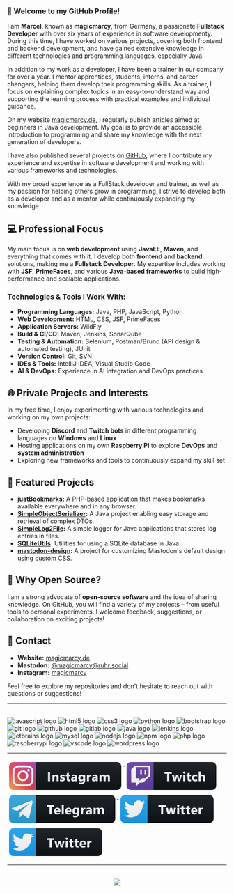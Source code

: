 ### 👋 Welcome to my GitHub Profile!

I am **Marcel**, known as **magicmarcy**, from Germany, a passionate **Fullstack Developer** with over six years of experience in software developmenty. During this time, I have worked on various projects, covering both frontend and backend development, and have gained extensive knowledge in different technologies and programming languages, especially Java.  

In addition to my work as a developer, I have been a trainer in our company for over a year. I mentor apprentices, students, interns, and career changers, helping them develop their programming skills. As a trainer, I focus on explaining complex topics in an easy-to-understand way and supporting the learning process with practical examples and individual guidance.  

On my website [magicmarcy.de](https://magicmarcy.de/), I regularly publish articles aimed at beginners in Java development. My goal is to provide an accessible introduction to programming and share my knowledge with the next generation of developers.  

I have also published several projects on [GitHub](https://github.com/magicmarcy), where I contribute my experience and expertise in software development and working with various frameworks and technologies.  

With my broad experience as a FullStack developer and trainer, as well as my passion for helping others grow in programming, I strive to develop both as a developer and as a mentor while continuously expanding my knowledge.  

## 💻 Professional Focus
My main focus is on **web development** using **JavaEE**, **Maven**, and everything that comes with it. I develop both **frontend** and **backend** solutions, making me a **Fullstack Developer**. My expertise includes working with **JSF**, **PrimeFaces**, and various **Java-based frameworks** to build high-performance and scalable applications.

### Technologies & Tools I Work With:
- **Programming Languages:** Java, PHP, JavaScript, Python  
- **Web Development:** HTML, CSS, JSF, PrimeFaces  
- **Application Servers:** WildFly  
- **Build & CI/CD:** Maven, Jenkins, SonarQube  
- **Testing & Automation:** Selenium, Postman/Bruno (API design & automated testing), JUnit  
- **Version Control:** Git, SVN  
- **IDEs & Tools:** IntelliJ IDEA, Visual Studio Code  
- **AI & DevOps:** Experience in AI integration and DevOps practices  

## 🌐 Private Projects and Interests
In my free time, I enjoy experimenting with various technologies and working on my own projects:

- Developing **Discord** and **Twitch bots** in different programming languages on **Windows** and **Linux**  
- Hosting applications on my own **Raspberry Pi** to explore **DevOps** and **system administration**  
- Exploring new frameworks and tools to continuously expand my skill set  

## 📌 Featured Projects

- **[justBookmarks](https://github.com/magicmarcy/justBookmarks):** A PHP-based application that makes bookmarks available everywhere and in any browser.  
- **[SimpleObjectSerializer](https://github.com/magicmarcy/SimpleObjectSerializer):** A Java project enabling easy storage and retrieval of complex DTOs.  
- **[SimpleLog2File](https://github.com/magicmarcy/SimpleLog2File):** A simple logger for Java applications that stores log entries in files.
- **[SQLiteUtils](https://github.com/magicmarcy/SQLiteUtils):** Utilities for using a SQLite database in Java.   
- **[mastodon-design](https://github.com/magicmarcy/mastodon-design):** A project for customizing Mastodon's default design using custom CSS.  

## 🔗 Why Open Source?
I am a strong advocate of **open-source software** and the idea of sharing knowledge. On GitHub, you will find a variety of my projects – from useful tools to personal experiments. I welcome feedback, suggestions, or collaboration on exciting projects!

## 💌 Contact
- **Website:** [magicmarcy.de](https://magicmarcy.de)  
- **Mastodon:** [@magicmarcy@ruhr.social](https://ruhr.social/@magicmarcy)  
- **Instagram:** [magicmarcy](https://instagram.com/magicmarcy)  

Feel free to explore my repositories and don't hesitate to reach out with questions or suggestions!

<hr/>

<br clear="both">

<div align="left">
  <img src="https://cdn.jsdelivr.net/gh/devicons/devicon/icons/javascript/javascript-original.svg" height="30" width="42" alt="javascript logo"  />
  <img src="https://cdn.jsdelivr.net/gh/devicons/devicon/icons/html5/html5-original.svg" height="30" width="42" alt="html5 logo"  />
  <img src="https://cdn.jsdelivr.net/gh/devicons/devicon/icons/css3/css3-original.svg" height="30" width="42" alt="css3 logo"  />
  <img src="https://cdn.jsdelivr.net/gh/devicons/devicon/icons/python/python-original.svg" height="30" width="42" alt="python logo"  />
  <img src="https://cdn.jsdelivr.net/gh/devicons/devicon/icons/bootstrap/bootstrap-original.svg" height="30" width="42" alt="bootstrap logo"  />
  <img src="https://cdn.jsdelivr.net/gh/devicons/devicon/icons/git/git-original.svg" height="30" width="42" alt="git logo"  />
  <img src="https://cdn.jsdelivr.net/gh/devicons/devicon/icons/github/github-original.svg" height="30" width="42" alt="github logo"  />
  <img src="https://cdn.jsdelivr.net/gh/devicons/devicon/icons/gitlab/gitlab-original.svg" height="30" width="42" alt="gitlab logo"  />
  <img src="https://cdn.jsdelivr.net/gh/devicons/devicon/icons/java/java-original.svg" height="30" width="42" alt="java logo"  />
  <img src="https://cdn.jsdelivr.net/gh/devicons/devicon/icons/jenkins/jenkins-line.svg" height="30" width="42" alt="jenkins logo"  />
  <img src="https://cdn.jsdelivr.net/gh/devicons/devicon/icons/jetbrains/jetbrains-original.svg" height="30" width="42" alt="jetbrains logo"  />
  <img src="https://cdn.jsdelivr.net/gh/devicons/devicon/icons/mysql/mysql-original.svg" height="30" width="42" alt="mysql logo"  />
  <img src="https://cdn.jsdelivr.net/gh/devicons/devicon/icons/nodejs/nodejs-original.svg" height="30" width="42" alt="nodejs logo"  />
  <img src="https://cdn.jsdelivr.net/gh/devicons/devicon/icons/npm/npm-original-wordmark.svg" height="30" width="42" alt="npm logo"  />
  <img src="https://cdn.jsdelivr.net/gh/devicons/devicon/icons/php/php-original.svg" height="30" width="42" alt="php logo"  />
  <img src="https://cdn.jsdelivr.net/gh/devicons/devicon/icons/raspberrypi/raspberrypi-original.svg" height="30" width="42" alt="raspberrypi logo"  />
  <img src="https://cdn.jsdelivr.net/gh/devicons/devicon/icons/vscode/vscode-original.svg" height="30" width="42" alt="vscode logo"  />
  <img src="https://cdn.jsdelivr.net/gh/devicons/devicon/icons/wordpress/wordpress-original.svg" height="30" width="42" alt="wordpress logo"  />
</div>

<hr/>

<p align="left">
  <a href="https://www.instagram.com/magicmarcy/" target="_blank">
    <img src="https://github.com/MikeCodesDotNET/ColoredBadges/blob/master/svg/social/instagram.svg" alt="instagram" style="vertical-align:top; margin:6px 4px">
  </a>  
  <a href="https://twitch.tv/w8abit_de" target="_blank">
    <img src="https://github.com/MikeCodesDotNET/ColoredBadges/blob/master/svg/streaming/twitch.svg" alt="twitch" style="vertical-align:top; margin:6px 4px">
  </a> 
  <a href="https://t.me/marcyessen" target="_blank">
    <img src="https://github.com/MikeCodesDotNET/ColoredBadges/blob/master/svg/social/telegram.svg" alt="telegram" style="vertical-align:top; margin:6px 4px">
  </a>    
  <a href="https://twitter.com/magic_marcy" target="_blank">
    <img src="https://github.com/MikeCodesDotNET/ColoredBadges/blob/master/svg/social/twitter.svg" alt="twitter" style="vertical-align:top; margin:6px 4px">
  </a>
  <a href="https://twitter.com/w8abit_de" target="_blank">
    <img src="https://github.com/MikeCodesDotNET/ColoredBadges/blob/master/svg/social/twitter.svg" alt="twitter" style="vertical-align:top; margin:6px 4px">
  </a>
</p>

<hr/>

<br clear="both">

<div align="center">
  <img src="https://visitor-badge.laobi.icu/badge?page_id=magicmarcy.magicmarcy&"  />
</div>

###
